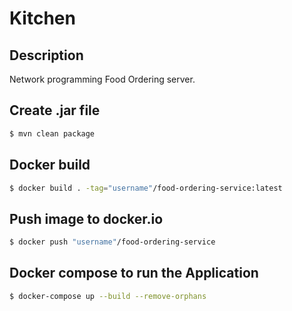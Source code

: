 # Kitchen

## Description

Network programming Food Ordering server.

## Create .jar file

```bash
$ mvn clean package
```

## Docker build

```bash
$ docker build . -tag="username"/food-ordering-service:latest
```

## Push image to docker.io

```bash
$ docker push "username"/food-ordering-service
```

## Docker compose to run the Application

```bash
$ docker-compose up --build --remove-orphans
```